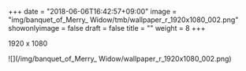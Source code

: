+++
date = "2018-06-06T16:42:57+09:00"
image = "img/banquet_of_Merry_ Widow/tmb/wallpaper_r_1920x1080_002.png"
showonlyimage = false
draft = false
title = ""
weight = 8
+++

1920 x 1080

![](/img/banquet_of_Merry_ Widow/wallpaper_r_1920x1080_002.png)

